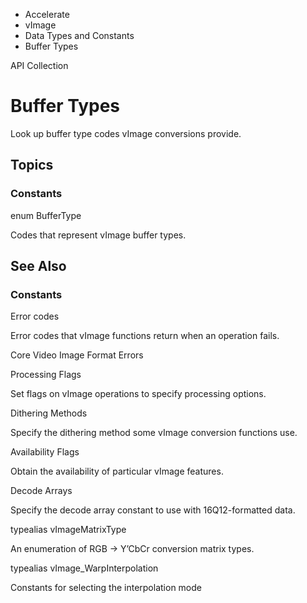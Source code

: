 

- Accelerate
- vImage
- Data Types and Constants
-  Buffer Types 

API Collection

# Buffer Types

Look up buffer type codes vImage conversions provide.

## Topics

### Constants

enum BufferType

Codes that represent vImage buffer types.

## See Also

### Constants

Error codes

Error codes that vImage functions return when an operation fails.

Core Video Image Format Errors

Processing Flags

Set flags on vImage operations to specify processing options.

Dithering Methods

Specify the dithering method some vImage conversion functions use.

Availability Flags

Obtain the availability of particular vImage features.

Decode Arrays

Specify the decode array constant to use with 16Q12-formatted data.

typealias vImageMatrixType

An enumeration of RGB -\> Y’CbCr conversion matrix types.

typealias vImage_WarpInterpolation

Constants for selecting the interpolation mode

